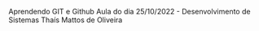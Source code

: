 Aprendendo GIT e Github
Aula do dia 25/10/2022 - Desenvolvimento de Sistemas
Thaís Mattos de Oliveira